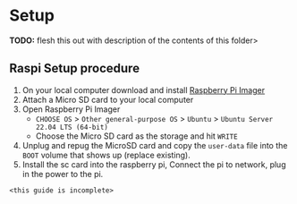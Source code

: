 # Setup

**TODO:** flesh this out with description of the contents of this folder>

## Raspi Setup procedure

1. On your local computer download and install [Raspberry Pi Imager](https://www.raspberrypi.com/software/)
2. Attach a Micro SD card to your local computer
3. Open Raspberry Pi Imager
    * `CHOOSE OS` > `Other general-purpose OS` > `Ubuntu` > `Ubuntu Server 22.04 LTS (64-bit)`
    * Choose the Micro SD card as the storage and hit `WRITE`
4. Unplug and repug the MicroSD card and copy the `user-data` file into the `BOOT` volume that shows up (replace existing).
5. Install the sc card into the raspberry pi, Connect the pi to network, plug in the power to the pi.

`<this guide is incomplete>`
